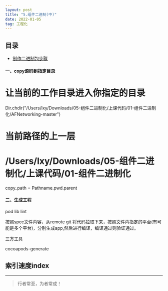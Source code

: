 ```yaml
---
layout: post
title: "5.组件二进制(中)"
date: 2022-01-05
tag: 工程化
---
```



## 目录
- [制作二进制包步骤](#content1)   

#### **一、copy源码到指定目录**

# 让当前的工作目录进入你指定的目录
Dir.chdir("/Users/lxy/Downloads/05-组件二进制化/上课代码/01-组件二进制化/AFNetworking-master")

# 当前路径的上一层
# /Users/lxy/Downloads/05-组件二进制化/上课代码/01-组件二进制化
copy_path = Pathname.pwd.parent



#### **二、生成工程**

pod lib lint 

按照spec文件内容，从remote git 将代码拉取下来，按照文件内指定的平台(有可能是多个平台)，分别生成app,然后进行编译，编译通过则验证通过。

三方工具

cocoapods-generate 

<!-- ************************************************ -->
## <a id="content1">索引速度index</a>



----------
>  行者常至，为者常成！


